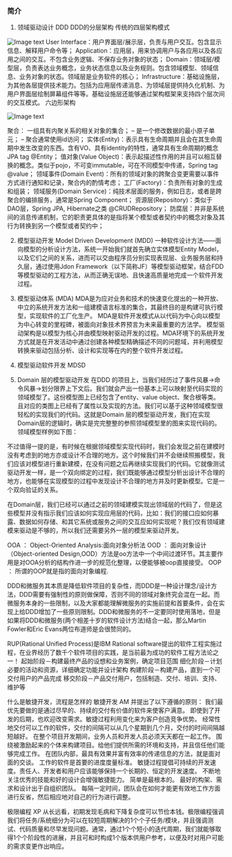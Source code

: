 ### 简介
1. 领域驱动设计 DDD
    DDD的分层架构
        传统的四层架构模式
        
![Image text](https://pic4.zhimg.com/80/v2-81772a1655985d8b92669447d165950f_1440w.jpg) 
    User Interface：用户界面层/展示层，负责与用户交互。包含显示信息、解释用户命令等；
    Application：应用层，用来协调用户与各应用以及各应用之间的交互。不包含业务逻辑、不保存业务对象的状态；
    Domain：领域层/模型层，负责表达业务概念，业务状态信息以及业务规则。包含领域模型、领域信息、业务对象的状态。领域层是业务软件的核心；
    Infrastructure：基础设施层，为其他各层提供技术能力。包括为应用层传递消息、为领域层提供持久化机制、为用户界面层绘制屏幕组件等等。基础设施层还能够通过架构框架来支持四个层次间的交互模式。
        六边形架构

![Image text](https://pic4.zhimg.com/80/v2-f9c1958dac4b2d62d201056af369dea7_1440w.jpg) 

聚合：
一组具有内聚关系的相关对象的集合；
– 是一个修改数据的最小原子单元；
– 聚合通常使用id访问；
实体(Entity)：表示具有生命周期并且会在其生命周期中发生改变的东西。含有VO、具有identity的特性，通常具有生命周期的概念 JPA tag @Entity；
值对象(Value Object)：表示起描述性作用的并且可以相互替换的概念。类似于pojo，不可变immutable，可在不同模型中传递，Spring tag @value；
领域事件(Domain Event)：所有的领域对象的跨聚合变更需要以事件方式进行通知和记录，聚合内的酌情考虑；
工厂(Factory)：负责所有对象的生成和组装；
领域服务(Domain Service)：纯技术层面的服务，例如日志，或者是跨聚合的编排服务，通常是Spring Component；
资源层(Repository)：类似于DAO层，Spring JPA, Hibernate之类 @CRUDRepository；
防腐层：并非是系统间的消息传递机制，它的职责更具体的是指将某个模型或者契约中的概念对象及其行为转换到另一个模型或者契约中；

2. 模型驱动开发 Model Driven Development  (MDD) 
    一种软件设计方法——面向模型的分析设计方法，系统一开始我们就首先确立实体模型Entity Model，以及它们之间的关系，进而可以交由程序员分别实现表现层、业务服务层和持久层，通过使用Jdon Framework（以下简称JF）等模型驱动框架，结合FDD等模型驱动的工程方法，从而正确无误地、且快速高质量地完成一个软件开发过程。

3. 模型驱动体系 (MDA)
MDA是为应对业务和技术的快速变化提出的一种开放、中立的系统开发方法和一组建模语言标准的集合，其最终目的是构建可执行模型，实现软件的工厂化生产。
MDA是软件开发模式从以代码为中心向以模型为中心转变的里程碑，被面向对象技术界预言为未来最重要的方法学。
    模型驱动架构是以模型为核心并由模型映射驱动开发的过程。MDA环境下的系统开发方式就是在开发活动中通过创建各种模型精确描述不同的问题域，并利用模型转换来驱动包括分析、设计和实现等在内的整个软件开发过程。
4. 模型驱动软件开发 MDSD    

1. Domain 层的模型驱动开发
在DDD 的项目上，当我们经历过了事件风暴->命令风暴->划分限界上下文后。我们就会产出一份基本上可以映射至代码实现的领域模型了。这份模型图上已经包含了entity、value object、聚合根等类。且对应的类图上已经有了属性以及实现的方法。我们可以基于这种领域模型很轻松的实现我们的代码。这就是Domain 层的模型驱动开发，我们在实现Domain层的逻辑时，确实是完完整整的参照领域模型里的图来实现代码的。领域模型样例如下图：

不过值得一提的是，有时候在根据领域模型实现代码时，我们会发现之前在建模时没有考虑到的地方亦或设计不合理的地方。这个时候我们并不会继续照搬模型，我们应该对模型进行重新建模，在没有问题之后再继续实现我们的代码。它就像测试驱动开发一样，是一个双向绑定的过程，我们既能够通过模型分析出设计不合理的地方，也能够在实现模型的过程中发现设计不合理的地方并及时更新模型。它是一个双向验证的关系。

在Domain层，我们已经可以通过之前的领域建模实现出领域层的代码了，但是这些模型并没有指示我们应该如何实现应用层的代码，比如：我们的接口应如何暴露、数据如何存储、和其它系统或服务之间的交互应如何实现呢？我们仅有领域建模来驱动是不够的，所以我们还需要另外一层的模型来驱动开发。



OOA ：  Object-Oriented Analysis:面向对象分析法
OOD ： 面向对象设计（Object-oriented Design,OOD）方法是oo方法中一个中间过渡环节。其主要作用是对OOA分析的结构作进一步的规范化整理，以便能够被oop直接接受。
OOP ： 所谓的OOP就是指的面向对象编程.



DDD和微服务其本质是降低软件项目的复杂性，而DDD是一种设计理念/设计方法，DDD需要有强制性的原则做保障，否则不同的领域对象终究会混在一起。而微服务本身的一些限制，以及大家都能理解微服务的实施前提和首要条件，会在实现上给DDD增加了一些原则限制。DDD和微服务的不一定要同时使用落地，但是如果将DDD和微服务(两个相差十岁的软件设计方法)结合一起，那么Martin Fowler和Eric Evans两位布道师是会很赞同的。




RUP(Rational Unified Process)是IBM Rational software提出的软件工程实施过程，在业界经历了数千个软件项目的实践，是当前最为成功的软件工程方法论之一！
起始阶段－构建最终产品的设想和业务案例，确定项目范围 
细化阶段－计划必要的活动和资源，详细确定功能并设计架构 
构建阶段－构建产品，直到一个可交付用户的产品完成 
移交阶段－产品交付用户，包括制造、交付、培训、支持、维护等


什么是敏捷开发，流程是怎样的
敏捷开发 AM
并提出了以下遵循的原则：
我们最优先要做的是通过尽早的、持续的交付有价值的软件来使客户满意。
即使到了开发的后期，也欢迎改变需求。敏捷过程利用变化来为客户创造竞争优势。
经常性地交付可以工作的软件，交付的间隔可以从几个星期到几个月，交付的时间间隔越短越好。
在整个项目开发期间，业务人员和开发人员必须天天都在一起工作。
围绕被激励起来的个体来构建项目。给他们提供所需的环境和支持，并且信任他们能够完成工作。
在团队内部，最具有效果并富有效率的传递信息的方法，就是面对面的交谈。
工作的软件是首要的进度度量标准。
敏捷过程提倡可持续的开发速度。责任人、开发者和用户应该能够保持一个长期的、恒定的开发速度。
不断地关注优秀的技能和好的设计会增强敏捷能力。
简单是最根本的。
最好的构架、需求和设计出于自组织团队。
每隔一定时间，团队会在如何才能更有效地工作方面进行反省，然后相应地对自己的行为进行调整。

极限编程 XP
从长远看，初期发现毛病和下降复杂度可以节俭本钱。极限编程强调我们将任务/系统细分为可以在较短周期解决的1个个子任务/模块，并且强调测试、代码质量和尽早发现问题。通常，通过1个个短小的迭代周期，我们就能够取得1个个阶段性的进展，并且可和时构成1个版本供用户参考，以便及时对用户可能的需求变更作出响应。